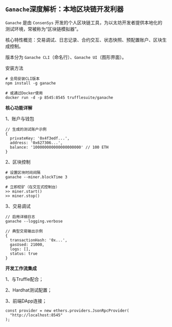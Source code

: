 ## `Ganache`深度解析：本地区块链开发利器

`Ganache` 是由 `ConsenSys` 开发的个人区块链工具，为以太坊开发者提供本地化的测试环境，常被称为“区块链模拟器”。

核心特性概览：交易调试、日志记录、合约交互、状态快照、预配置账户、区块生成控制。

版本分为 `Ganache CLI`（命名行）、`Ganache UI`（图形界面）。

安装方法
```
# 全局安装CLI版本
npm install -g ganache

# 或通过Docker使用
docker run -d -p 8545:8545 trufflesuite/ganache
```
**核心功能详解**

1、账户与钱包
```
// 生成的测试账户示例
{
  privateKey: '0x4f3edf...',
  address: '0x627306...',
  balance: '100000000000000000000' // 100 ETH
}
```
2、区块控制
```
# 设置区块时间间隔
ganache --miner.blockTime 3

# 立即挖矿（在交互式控制台）
>> miner.start()
>> miner.stop()
```
3、交易调试
```
// 启用详细日志
ganache --logging.verbose

// 典型交易输出示例
{
  transactionHash: '0x...',
  gasUsed: 21000,
  logs: [],
  status: true
}
```
**开发工作流集成**

1、与Truffle配合；

2、Hardhat测试配置；

3、前端DApp连接；
```
const provider = new ethers.providers.JsonRpcProvider(
  "http://localhost:8545"
);
```




